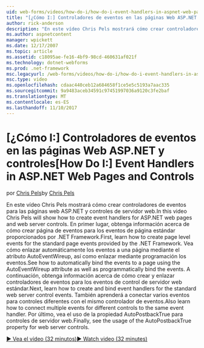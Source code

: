```yaml
---
uid: web-forms/videos/how-do-i/how-do-i-event-handlers-in-aspnet-web-pages-and-controls
title: "[¿Cómo I:] Controladores de eventos en las páginas Web ASP.NET y controles | Documentos de Microsoft"
author: rick-anderson
description: "En este vídeo Chris Pels mostrará cómo crear controladores de eventos para las páginas web ASP.NET y controles de servidor web. En primer lugar, obtenga información sobre cómo crear f de eventos de nivel de página..."
ms.author: aspnetcontent
manager: wpickett
ms.date: 12/17/2007
ms.topic: article
ms.assetid: c18095ae-fe16-4bf9-98cd-460631af021f
ms.technology: dotnet-webforms
ms.prod: .net-framework
msc.legacyurl: /web-forms/videos/how-do-i/how-do-i-event-handlers-in-aspnet-web-pages-and-controls
msc.type: video
ms.openlocfilehash: cdaac440ceb12a684658f1ce5e5c5193a7aac335
ms.sourcegitcommit: 9a9483aceb34591c97451997036a9120c3fe2baf
ms.translationtype: MT
ms.contentlocale: es-ES
ms.lasthandoff: 11/10/2017
---
```

<a name="how-do-i-event-handlers-in-aspnet-web-pages-and-controls"></a><span data-ttu-id="6eaf2-104">[¿Cómo I:] Controladores de eventos en las páginas Web ASP.NET y controles</span><span class="sxs-lookup"><span data-stu-id="6eaf2-104">[How Do I:] Event Handlers in ASP.NET Web Pages and Controls</span></span>
====================
<span data-ttu-id="6eaf2-105">por [Chris Pels](https://twitter.com/chrispels)</span><span class="sxs-lookup"><span data-stu-id="6eaf2-105">by [Chris Pels](https://twitter.com/chrispels)</span></span>

<span data-ttu-id="6eaf2-106">En este vídeo Chris Pels mostrará cómo crear controladores de eventos para las páginas web ASP.NET y controles de servidor web.</span><span class="sxs-lookup"><span data-stu-id="6eaf2-106">In this video Chris Pels will show how to create event handlers for ASP.NET web pages and web server controls.</span></span> <span data-ttu-id="6eaf2-107">En primer lugar, obtenga información acerca de cómo crear página de eventos para los eventos de página estándar proporcionados por .NET Framework.</span><span class="sxs-lookup"><span data-stu-id="6eaf2-107">First, learn how to create page level events for the standard page events provided by the .NET Framework.</span></span> <span data-ttu-id="6eaf2-108">Vea cómo enlazar automáticamente los eventos a una página mediante el atributo AutoEventWireup, así como enlazar mediante programación los eventos.</span><span class="sxs-lookup"><span data-stu-id="6eaf2-108">See how to automatically bind the events to a page using the AutoEventWireup attribute as well as programmatically bind the events.</span></span> <span data-ttu-id="6eaf2-109">A continuación, obtenga información acerca de cómo crear y enlazar controladores de eventos para los eventos de control de servidor web estándar.</span><span class="sxs-lookup"><span data-stu-id="6eaf2-109">Next, learn how to create and bind event handlers for the standard web server control events.</span></span> <span data-ttu-id="6eaf2-110">También aprenderá a conectar varios eventos para controles diferentes con el mismo controlador de eventos.</span><span class="sxs-lookup"><span data-stu-id="6eaf2-110">Also learn how to connect multiple events for different controls to the same event handler.</span></span> <span data-ttu-id="6eaf2-111">Por último, vea el uso de la propiedad AutoPostbackTrue para controles de servidor web.</span><span class="sxs-lookup"><span data-stu-id="6eaf2-111">Finally, see the usage of the AutoPostbackTrue property for web server controls.</span></span>

[<span data-ttu-id="6eaf2-112">&#9654; Vea el vídeo (32 minutos)</span><span class="sxs-lookup"><span data-stu-id="6eaf2-112">&#9654; Watch video (32 minutes)</span></span>](https://channel9.msdn.com/Blogs/ASP-NET-Site-Videos/how-do-i-event-handlers-in-aspnet-web-pages-and-controls)
